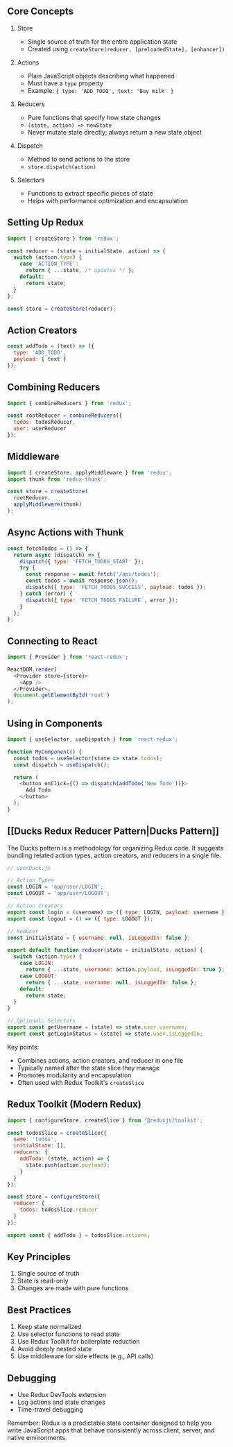 ## Core Concepts

1. Store
   - Single source of truth for the entire application state
   - Created using `createStore(reducer, [preloadedState], [enhancer])`

2. Actions
   - Plain JavaScript objects describing what happened
   - Must have a `type` property
   - Example: `{ type: 'ADD_TODO', text: 'Buy milk' }`

3. Reducers
   - Pure functions that specify how state changes
   - `(state, action) => newState`
   - Never mutate state directly; always return a new state object

4. Dispatch
   - Method to send actions to the store
   - `store.dispatch(action)`

5. Selectors
   - Functions to extract specific pieces of state
   - Helps with performance optimization and encapsulation

## Setting Up Redux

```javascript
import { createStore } from 'redux';

const reducer = (state = initialState, action) => {
  switch (action.type) {
    case 'ACTION_TYPE':
      return { ...state, /* updates */ };
    default:
      return state;
  }
};

const store = createStore(reducer);
```

## Action Creators

```javascript
const addTodo = (text) => ({
  type: 'ADD_TODO',
  payload: { text }
});
```

## Combining Reducers

```javascript
import { combineReducers } from 'redux';

const rootReducer = combineReducers({
  todos: todosReducer,
  user: userReducer
});
```

## Middleware

```javascript
import { createStore, applyMiddleware } from 'redux';
import thunk from 'redux-thunk';

const store = createStore(
  rootReducer,
  applyMiddleware(thunk)
);
```

## Async Actions with Thunk

```javascript
const fetchTodos = () => {
  return async (dispatch) => {
    dispatch({ type: 'FETCH_TODOS_START' });
    try {
      const response = await fetch('/api/todos');
      const todos = await response.json();
      dispatch({ type: 'FETCH_TODOS_SUCCESS', payload: todos });
    } catch (error) {
      dispatch({ type: 'FETCH_TODOS_FAILURE', error });
    }
  };
};
```

## Connecting to React

```javascript
import { Provider } from 'react-redux';

ReactDOM.render(
  <Provider store={store}>
    <App />
  </Provider>,
  document.getElementById('root')
);
```

## Using in Components

```javascript
import { useSelector, useDispatch } from 'react-redux';

function MyComponent() {
  const todos = useSelector(state => state.todos);
  const dispatch = useDispatch();

  return (
    <button onClick={() => dispatch(addTodo('New Todo'))}>
      Add Todo
    </button>
  );
}
```

## [[Ducks Redux Reducer Pattern|Ducks Pattern]]

The Ducks pattern is a methodology for organizing Redux code. It suggests bundling related action types, action creators, and reducers in a single file.

```javascript
// userDuck.js

// Action Types
const LOGIN = 'app/user/LOGIN';
const LOGOUT = 'app/user/LOGOUT';

// Action Creators
export const login = (username) => ({ type: LOGIN, payload: username });
export const logout = () => ({ type: LOGOUT });

// Reducer
const initialState = { username: null, isLoggedIn: false };

export default function reducer(state = initialState, action) {
  switch (action.type) {
    case LOGIN:
      return { ...state, username: action.payload, isLoggedIn: true };
    case LOGOUT:
      return { ...state, username: null, isLoggedIn: false };
    default:
      return state;
  }
}

// Optional: Selectors
export const getUsername = (state) => state.user.username;
export const getLoginStatus = (state) => state.user.isLoggedIn;
```

Key points:
- Combines actions, action creators, and reducer in one file
- Typically named after the state slice they manage
- Promotes modularity and encapsulation
- Often used with Redux Toolkit's `createSlice`
## Redux Toolkit (Modern Redux)

```javascript
import { configureStore, createSlice } from '@reduxjs/toolkit';

const todosSlice = createSlice({
  name: 'todos',
  initialState: [],
  reducers: {
    addTodo: (state, action) => {
      state.push(action.payload);
    }
  }
});

const store = configureStore({
  reducer: {
    todos: todosSlice.reducer
  }
});

export const { addTodo } = todosSlice.actions;
```

## Key Principles

1. Single source of truth
2. State is read-only
3. Changes are made with pure functions

## Best Practices

1. Keep state normalized
2. Use selector functions to read state
3. Use Redux Toolkit for boilerplate reduction
4. Avoid deeply nested state
5. Use middleware for side effects (e.g., API calls)

## Debugging

- Use Redux DevTools extension
- Log actions and state changes
- Time-travel debugging

Remember: Redux is a predictable state container designed to help you write JavaScript apps that behave consistently across client, server, and native environments.